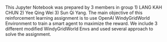 This Jupyter Notebook was prepared by 3 members in group 1) LANG KAH CHUN 2) Yee Qing Wei 3) Sun Qi Yang.
The main objective of this reinforcement learning assignment is to use OpenAI WindyGridWorld Environment to train a smart agent to maximize the reward.
We include 3 different modified WindyGridWorld Envs and used several approach to solve the assignment.
